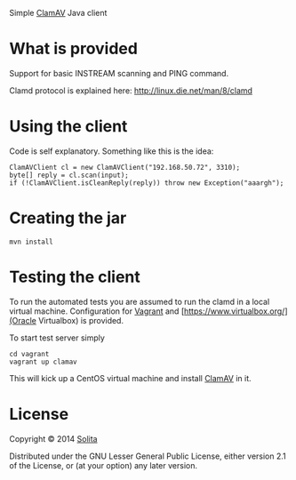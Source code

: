 Simple [ClamAV](http://www.clamav.net/) Java client

# What is provided

Support for basic INSTREAM scanning and PING command. 

Clamd protocol is explained here:
http://linux.die.net/man/8/clamd

# Using the client

Code is self explanatory. Something like this is the idea:

```
ClamAVClient cl = new ClamAVClient("192.168.50.72", 3310);
byte[] reply = cl.scan(input);
if (!ClamAVClient.isCleanReply(reply)) throw new Exception("aaargh");
```

# Creating the jar

```
mvn install
```

# Testing the client

To run the automated tests you are assumed to run the clamd in a local virtual machine. 
Configuration for [Vagrant](http://www.vagrantup.com/) and [https://www.virtualbox.org/](Oracle Virtualbox) is provided. 

To start test server simply

```
cd vagrant
vagrant up clamav
```

This will kick up a CentOS virtual machine and install [ClamAV](http://www.clamav.net/) in it.

# License

Copyright © 2014 [Solita](http://www.solita.fi)

Distributed under the GNU Lesser General Public License, either version 2.1 of the License, or 
(at your option) any later version.

